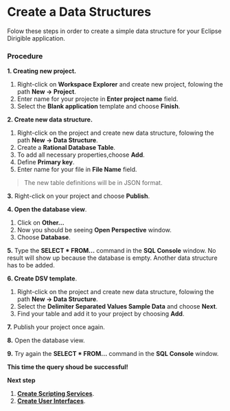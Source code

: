 # **Create a Data Structures**

Folow these steps in order to create a simple data structure for your Eclipse Dirigible application.

### Procedure
**1. Creating new project.**
1. Right-click on **Workspace Explorer** and create new project, folowing the path **New -> Project**.
2. Enter name for your projecte in **Enter project name** field.
3. Select the **Blank application** template and choose **Finish**.

**2. Create new data structure.**
1. Right-click on the project and create new data structure, folowing the path **New -> Data Structure**.
2. Create a **Rational Database Table**.
3. To add all necessary properties,choose **Add**.
4. Define **Primary key**.
5. Enter name for your file in **File Name** field.
> The new table definitions will be in JSON format.

**3.** Right-click on your project and choose **Publish**.

**4. Open the database view**.
1. Click on **Other...**
2. Now you should be seeing **Open Perspective** window.
3. Choose **Database**.

**5.**	Type the **SELECT * FROM...** command in the **SQL Console** window. No result will show up because the database is empty. Another data structure has to be added.

**6. Create DSV template**.
1. Right-click on the project and create new data structure, folowing the path **New -> Data Structure**.
2. Select the **Delimiter Separated Values Sample Data** and choose **Next**.
3. Find your table and add it to your project by choosing **Add**.

**7.** Publish your project once again.

**8.** Open the database view.

**9.** Try again the **SELECT * FROM...** command in the **SQL Console** window.

**This time the query shoud be successful!**

**Next step**
1. [**Create Scripting Services**](https://github.com/dirigiblelabs/curriculum/tree/master/KalinaGeorgieva/ScriptingServices.md).
2. [**Create User Interfaces**](https://github.com/dirigiblelabs/curriculum/tree/master/KalinaGeorgieva/UserInterfaces.md).
